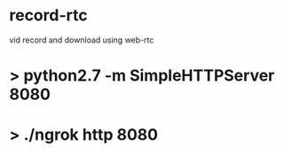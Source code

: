 # record-rtc
vid record and download using web-rtc

# > python2.7 -m SimpleHTTPServer 8080

# > ./ngrok http 8080
